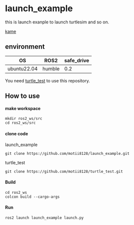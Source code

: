 # launch_example
this is launch exanple to launch turtlesim and so on.

[kame](https://github.com/motii8128/launch_example/assets/108280115/824a9873-7b4f-4b1e-8c47-81f65bacfa73)

## environment
|OS|ROS2|safe_drive|
|----|----|----|
|ubuntu22.04|humble|0.2|

You need [turtle_test](https://github.com/motii8128/turtle_test) to use this repository.

## How to use
#### make workspace
```
mkdir ros2_ws/src
cd ros2_ws/src
```

#### clone code
launch_example
```
git clone https://github.com/motii8128/launch_example.git
```
turtle_test
```
git clone https://github.com/motii8128/turtle_test.git
```

#### Build
```
cd ros2_ws
colcon build --cargo-args
```

####  Run
```
ros2 launch launch_example launch.py
```

